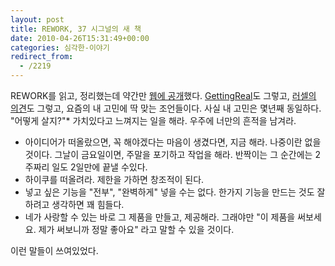 ```yaml
---
layout: post
title: REWORK, 37 시그널의 새 책
date: 2010-04-26T15:31:49+00:00
categories: 심각한-이야기
redirect_from:
  - /2219
---
```




REWORK를 읽고, 정리했는데 약간만 <a title="[http://jaygong.com/entry/REWORK-37signals%EC%9D%98-%EC%83%88-%EC%B1%85]로 이동합니다." href="http://jaygong.tistory.com/entry/REWORK-37signals%EC%9D%98-%EC%83%88-%EC%B1%85" target="_blank">웹에 공개</a>했다. <a title="[http://gettingreal.37signals.com/GR_kor.php]로 이동합니다." href="http://gettingreal.37signals.com/GR_kor.php" target="_blank">GettingReal</a>도 그렇고, <a title="[http://inuit.co.kr/1906]로 이동합니다." href="http://inuit.co.kr/1906" target="_blank">러셀의 의견</a>도 그렇고, 요즘의 내 고민에 딱 맞는 조언들이다. 사실 내 고민은 몇년째 동일하다. "어떻게 살지?"* 가치있다고 느껴지는 일을 해라. 우주에 너만의 흔적을 남겨라.

<ul>

<li>아이디어가 떠올랐으면, 꼭 해야겠다는 마음이 생겼다면, 지금 해라. 나중이란 없을 것이다. 그날이 금요일이면, 주말을 포기하고 작업을 해라. 반짝이는 그 순간에는 2주짜리 일도 2일만에 끝낼 수있다.</li>

<li>하이쿠를 떠올려라. 제한을 가하면 창조적이 된다.</li>

<li>넣고 싶은 기능을 "전부", "완벽하게" 넣을 수는 없다. 한가지 기능을 만드는 것도 잘하려고 생각하면 꽤 힘들다.</li>

<li>네가 사랑할 수 있는 바로 그 제품을 만들고, 제공해라. 그래야만 "이 제품을 써보세요. 제가 써보니까 정말 좋아요" 라고 말할 수 있을 것이다.</li>

</ul>

이런 말들이 쓰여있었다.


